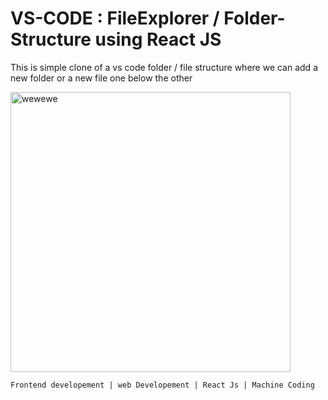 # VS-CODE  :  FileExplorer / Folder-Structure using React JS 
This is simple clone of a vs code folder / file structure where we can add a new folder or a new file one below the other

<img width="448" alt="wewewe" src="https://github.com/pavan-s-5/VS-CODE-Folder-Structure/assets/131233727/59e04dd8-38ec-4504-8b55-0935c1506982">

    Frontend developement | web Developement | React Js | Machine Coding 
